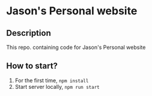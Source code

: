 # Jason's Personal website

## Description
This repo. containing code for Jason's Personal website

## How to start?
1. For the first time, `npm install`
2. Start server locally, `npm run start`